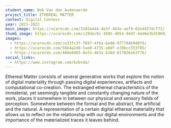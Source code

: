 ```yaml
---
student_name: Bob Van den Audenaerde
project_title: ETHEREAL MATTER
context: Digital Context
year: 2021-2022
main_image: https://ucarecdn.com/3392e444-4e5f-4b3e-aef9-02e4437dcf72/
thumb_image: https://ucarecdn.com/c29dac9c-3685-4854-9dd7-4ed6e3b35069/
images:
  - https://ucarecdn.com/ce33fc3f-f697-4f6a-be00-9f77846940fd/
  - https://ucarecdn.com/56b4a249-5ae0-4735-a0df-e786cc553f05/
  - https://ucarecdn.com/40de0d65-0afa-463a-b28d-817026eb3f78/
social_links:
  - https://www.instagram.com/bxbvda/
---
```

Ethereal Matter consists of several generative works that explore the notion of digital materiality through passing digital experiences, artifacts and computational co-creation. The estranged ethereal characteristics of the immaterial, yet seemingly tangible and constantly changing nature of the work, places it somewhere in between our physical and sensory fields of perception. Somewhere between the formal and the abstract, the artificial and the natural. A representation of a certain digital ethereal materiality that allows us to reflect on the relationship with our digital environments and the importance of the materialized traces it leaves behind.